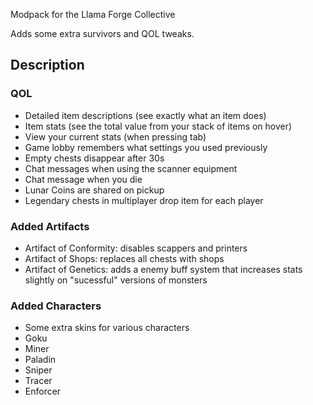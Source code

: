 Modpack for the Llama Forge Collective

Adds some extra survivors and QOL tweaks.

## Description

### QOL

- Detailed item descriptions (see exactly what an item does)
- Item stats (see the total value from your stack of items on hover)
- View your current stats (when pressing tab)
- Game lobby remembers what settings you used previously
- Empty chests disappear after 30s
- Chat messages when using the scanner equipment
- Chat message when you die
- Lunar Coins are shared on pickup
- Legendary chests in multiplayer drop item for each player

### Added Artifacts

- Artifact of Conformity: disables scappers and printers
- Artifact of Shops: replaces all chests with shops
- Artifact of Genetics: adds a enemy buff system that increases stats slightly on "sucessful" versions of monsters

### Added Characters

- Some extra skins for various characters
- Goku
- Miner
- Paladin
- Sniper
- Tracer
- Enforcer
